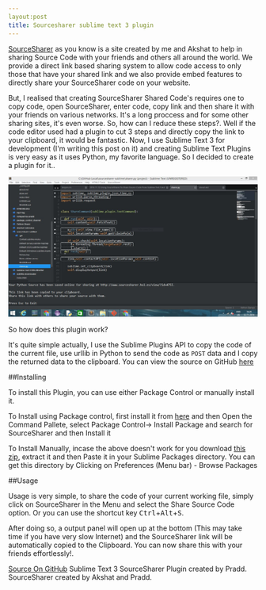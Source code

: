 ```yaml
---
layout:post
title: Sourcesharer sublime text 3 plugin
---
```


[SourceSharer](http://www.sourcesharer.hol.es) as you know is a site created by me and Akshat to help in sharing Source Code with your friends and others all around the world. We provide a direct link based sharing system to allow code access to only those that have your shared link and we also provide embed features to directly share your SourceSharer code on your website.

But, I realised that creating SourceSharer Shared Code's requires one to copy code, open SourceSharer, enter code, copy link and then share it with your friends on various networks. It's a long proccess and for some other sharing sites, it's even worse. So, how can I reduce these steps?. Well if the code editor used had a plugin to cut 3 steps and directly copy the link to your clipboard, it would be fantastic. Now, I use Sublime Text 3 for development (I'm writing this post on it) and creating Sublime Text Plugins is very easy as it uses Python, my favorite language. So I decided to create a plugin for it..

![sublime](/images/sublime.jpg "Sublime Text 3 with my plugin")

So how does this plugin work?

It's quite simple actually, I use the Sublime Plugins API to copy the code of the current file, use urllib in Python to send the code as `POST` data and I copy the returned data to the clipboard. You can view the source on GitHub [here](https://github.com/geekpradd/sublime-sourcesharer-plugin)

##Installing

To install this Plugin, you can use either Package Control or manually install it.

To Install using Package control, first install it from [here](http://sublime.wbond.net) and then Open the Command Pallete, select Package Control-> Install Package and search for SourceSharer and then Install it

To Install Manually, incase the above doesn't work for you download [this zip](https://github.com/geekpradd/sublime-sourcesharer-plugin/archive/v1.1.1.zip), extract it and then Paste it in your Sublime Packages directory.
You can get this directory by Clicking on Preferences (Menu bar) - Browse Packages

##Usage

Usage is very simple, to share the code of your current working file, simply click on SourceSharer in the Menu and select the Share Source Code option. Or you can use the shortcut key <kbd>Ctrl</kbd>+<kbd>Alt</kbd>+<kbd>S</kbd>.

After doing so, a output panel will open up at the bottom (This may take time if you have  very slow Internet) and the SourceSharer link will be automatically copied to the Clipboard. You can now share this with your friends effortlessly!.

[Source On GitHub](https://github.com/geekpradd/sublime-sourcesharer-plugin)
Sublime Text 3 SourceSharer Plugin created by Pradd. SourceSharer created by Akshat and Pradd.
